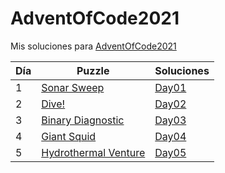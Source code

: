 # AdventOfCode2021
Mis soluciones para [AdventOfCode2021](https://adventofcode.com/2021)

| Día | Puzzle                                                         | Soluciones                     |
|-----|----------------------------------------------------------------|--------------------------------|
| 1   | [Sonar Sweep](https://adventofcode.com/2021/day/1)             | [Day01](./Day01/README.md)     |
| 2   | [Dive!](https://adventofcode.com/2021/day/2)                   | [Day02](./Day02/README.md)     |
| 3   | [Binary Diagnostic](https://adventofcode.com/2021/day/3)       | [Day03](./Day03/README.md)     |
| 4   | [Giant Squid](https://adventofcode.com/2021/day/4)             | [Day04](./Day04/README.md)     |
| 5   | [Hydrothermal Venture](https://adventofcode.com/2021/day/5)    | [Day05](./Day05/README.md)     |
